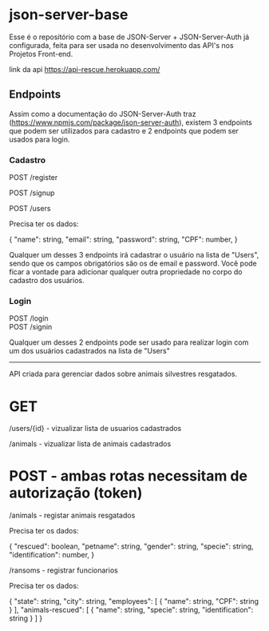 # json-server-base

Esse é o repositório com a base de JSON-Server + JSON-Server-Auth já configurada, feita para ser usada no desenvolvimento das API's nos Projetos Front-end.

link da api https://api-rescue.herokuapp.com/

## Endpoints

Assim como a documentação do JSON-Server-Auth traz (https://www.npmjs.com/package/json-server-auth), existem 3 endpoints que podem ser utilizados para cadastro e 2 endpoints que podem ser usados para login.

### Cadastro

POST /register <br/>

POST /signup <br/>

POST /users

Precisa ter os dados:

{
"name": string,
"email": string,
"password": string,
"CPF": number,
}

Qualquer um desses 3 endpoints irá cadastrar o usuário na lista de "Users", sendo que os campos obrigatórios são os de email e password.
Você pode ficar a vontade para adicionar qualquer outra propriedade no corpo do cadastro dos usuários.

### Login

POST /login <br/>
POST /signin

Qualquer um desses 2 endpoints pode ser usado para realizar login com um dos usuários cadastrados na lista de "Users"

---

API criada para gerenciar dados sobre animais silvestres resgatados.

# GET

/users/{id} - vizualizar lista de usuarios cadastrados

/animals - vizualizar lista de animais cadastrados

# POST - ambas rotas necessitam de autorização (token)

/animals - registar animais resgatados

Precisa ter os dados:

{
"rescued": boolean,
"petname": string,
"gender": string,
"specie": string,
"identification": number,
}

/ransoms - registrar funcionarios

Precisa ter os dados:

{
"state": string,
"city": string,
"employees": [
{
"name": string,
"CPF": string
}
],
"animals-rescued": [
{
"name": string,
"specie": string,
"identification": string
}
]
}
